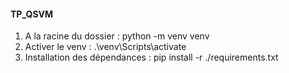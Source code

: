#### TP_QSVM <br>
  1. A la racine du dossier : python -m venv venv
  2. Activer le venv : .\venv\Scripts\activate
  3. Installation des dépendances : pip install -r ./requirements.txt
 
 
